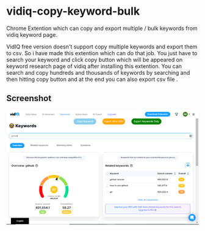 # vidiq-copy-keyword-bulk
Chrome Extention which can copy and export multiple / bulk keywords from vidiq keyword page.

VidIQ free version doesn't support copy multiple keywords and export them to csv. So i have made this extention which can do that job. You just have to search your keyword and click copy button which will be appeared on keyword research page of vidiq after installing this extention. You can search and copy hundreds and thousands of keywords by searching and then hitting copy button and at the end you can also export csv file . 

## Screenshot
![screenshot](screenshot.png)
